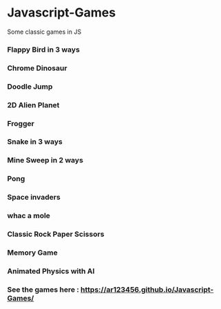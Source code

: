# Javascript-Games

Some classic games in JS

### Flappy Bird in 3 ways

### Chrome Dinosaur

### Doodle Jump

### 2D Alien Planet

### Frogger

### Snake in 3 ways

### Mine Sweep in 2 ways

### Pong

### Space invaders

### whac a mole

### Classic Rock Paper Scissors

### Memory Game

### Animated Physics with AI

### See the games here : https://ar123456.github.io/Javascript-Games/

